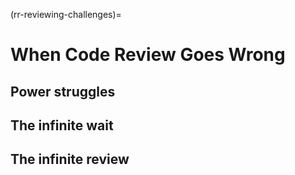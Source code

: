 (rr-reviewing-challenges)=
# When Code Review Goes Wrong

## Power struggles

## The infinite wait

## The infinite review


